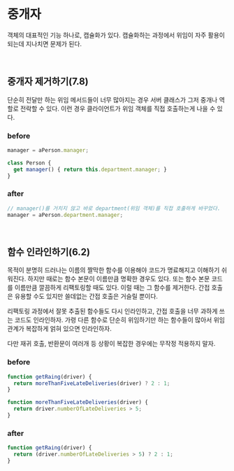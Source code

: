 # 중개자

객체의 대표적인 기능 하나로, 캡슐화가 있다. 캡슐화하는 과정에서 위임이 자주 활용이 되는데 지나치면 문제가 된다.

</br>

## 중개자 제거하기(7.8)
단순히 전달만 하는 위임 메서드들이 너무 많아지는 경우 서버 클래스가 그저 중개나 역할로 전락할 수 있다. 이런 경우 클라이언트가 위임 객체를 직접 호출하는게 나을 수 있다.

### before
```js
manager = aPerson.manager;

class Person {
  get manager() { return this.department.manager; }
}
```

### after
```js
// manager()를 거치지 않고 바로 department(위임 객체)를 직접 호출하게 바꾸었다.
manager = aPerson.department.manager;
```

</br>

## 함수 인라인하기(6.2)
목적이 분명히 드러나는 이름의 짤막한 함수를 이용해야 코드가 명료해지고 이해하기 쉬워진다. 하지만 때로는 함수 본문이 이름만큼 명확한 경우도 있다. 또는 함수 본문 코드를 이름만큼 깔끔하게 리팩토링할 때도 있다. 이럴 때는 그 함수를 제거한다. 간접 호출은 유용할 수도 있지만 쓸데없는 간접 호출은 거슬릴 뿐이다.

리팩토링 과정에서 잘못 추출된 함수들도 다시 인라인하고, 간접 호출을 너무 과하게 쓰는 코드도 인라인하자. 가령 다른 함수로 단순히 위임하기만 하는 함수들이 많아서 위임관계가 복잡하게 얽혀 있으면 인라인하자. 

다만 재귀 호출, 반환문이 여러개 등 상황이 복잡한 경우에는 무작정 적용하지 말자. 
### before
```js
function getRaing(driver) {
  return moreThanFiveLateDeliveries(driver) ? 2 : 1;
}

function moreThanFiveLateDeliveries(driver) {
  return driver.numberOfLateDeliveries > 5;
}
```

### after
```js
function getRaing(driver) {
  return (driver.numberOfLateDeliveries > 5) ? 2 : 1;
}
```
